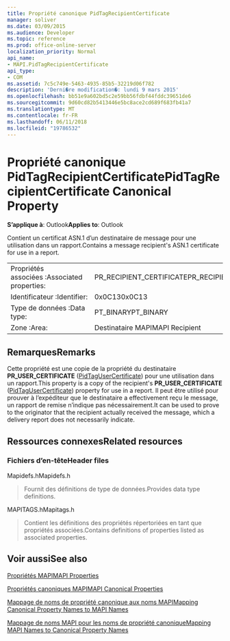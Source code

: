 ```yaml
---
title: Propriété canonique PidTagRecipientCertificate
manager: soliver
ms.date: 03/09/2015
ms.audience: Developer
ms.topic: reference
ms.prod: office-online-server
localization_priority: Normal
api_name:
- MAPI.PidTagRecipientCertificate
api_type:
- COM
ms.assetid: 7c5c749e-5463-4935-85b5-32219d06f782
description: 'Derni�re modification�: lundi 9 mars 2015'
ms.openlocfilehash: bb51e9a602bd5c2e59bb56fdbf44fddc39651de6
ms.sourcegitcommit: 9d60cd82b5413446e5bc8ace2cd689f683fb41a7
ms.translationtype: MT
ms.contentlocale: fr-FR
ms.lasthandoff: 06/11/2018
ms.locfileid: "19786532"
---
```

# <a name="pidtagrecipientcertificate-canonical-property"></a><span data-ttu-id="6db13-103">Propriété canonique PidTagRecipientCertificate</span><span class="sxs-lookup"><span data-stu-id="6db13-103">PidTagRecipientCertificate Canonical Property</span></span>

  
  
<span data-ttu-id="6db13-104">**S’applique à**: Outlook</span><span class="sxs-lookup"><span data-stu-id="6db13-104">**Applies to**: Outlook</span></span> 
  
<span data-ttu-id="6db13-105">Contient un certificat ASN.1 d’un destinataire de message pour une utilisation dans un rapport.</span><span class="sxs-lookup"><span data-stu-id="6db13-105">Contains a message recipient's ASN.1 certificate for use in a report.</span></span>
  
|||
|:-----|:-----|
|<span data-ttu-id="6db13-106">Propriétés associées :</span><span class="sxs-lookup"><span data-stu-id="6db13-106">Associated properties:</span></span>  <br/> |<span data-ttu-id="6db13-107">PR_RECIPIENT_CERTIFICATE</span><span class="sxs-lookup"><span data-stu-id="6db13-107">PR_RECIPIENT_CERTIFICATE</span></span>  <br/> |
|<span data-ttu-id="6db13-108">Identificateur :</span><span class="sxs-lookup"><span data-stu-id="6db13-108">Identifier:</span></span>  <br/> |<span data-ttu-id="6db13-109">0x0C13</span><span class="sxs-lookup"><span data-stu-id="6db13-109">0x0C13</span></span>  <br/> |
|<span data-ttu-id="6db13-110">Type de données :</span><span class="sxs-lookup"><span data-stu-id="6db13-110">Data type:</span></span>  <br/> |<span data-ttu-id="6db13-111">PT_BINARY</span><span class="sxs-lookup"><span data-stu-id="6db13-111">PT_BINARY</span></span>  <br/> |
|<span data-ttu-id="6db13-112">Zone :</span><span class="sxs-lookup"><span data-stu-id="6db13-112">Area:</span></span>  <br/> |<span data-ttu-id="6db13-113">Destinataire MAPI</span><span class="sxs-lookup"><span data-stu-id="6db13-113">MAPI Recipient</span></span>  <br/> |
   
## <a name="remarks"></a><span data-ttu-id="6db13-114">Remarques</span><span class="sxs-lookup"><span data-stu-id="6db13-114">Remarks</span></span>

<span data-ttu-id="6db13-115">Cette propriété est une copie de la propriété du destinataire **PR_USER_CERTIFICATE** ([PidTagUserCertificate](pidtagusercertificate-canonical-property.md)) pour une utilisation dans un rapport.</span><span class="sxs-lookup"><span data-stu-id="6db13-115">This property is a copy of the recipient's **PR_USER_CERTIFICATE** ([PidTagUserCertificate](pidtagusercertificate-canonical-property.md)) property for use in a report.</span></span> <span data-ttu-id="6db13-116">Il peut être utilisé pour prouver à l’expéditeur que le destinataire a effectivement reçu le message, un rapport de remise n’indique pas nécessairement.</span><span class="sxs-lookup"><span data-stu-id="6db13-116">It can be used to prove to the originator that the recipient actually received the message, which a delivery report does not necessarily indicate.</span></span>
  
## <a name="related-resources"></a><span data-ttu-id="6db13-117">Ressources connexes</span><span class="sxs-lookup"><span data-stu-id="6db13-117">Related resources</span></span>

### <a name="header-files"></a><span data-ttu-id="6db13-118">Fichiers d’en-tête</span><span class="sxs-lookup"><span data-stu-id="6db13-118">Header files</span></span>

<span data-ttu-id="6db13-119">Mapidefs.h</span><span class="sxs-lookup"><span data-stu-id="6db13-119">Mapidefs.h</span></span>
  
> <span data-ttu-id="6db13-120">Fournit des définitions de type de données.</span><span class="sxs-lookup"><span data-stu-id="6db13-120">Provides data type definitions.</span></span>
    
<span data-ttu-id="6db13-121">MAPITAGS.h</span><span class="sxs-lookup"><span data-stu-id="6db13-121">Mapitags.h</span></span>
  
> <span data-ttu-id="6db13-122">Contient les définitions des propriétés répertoriées en tant que propriétés associées.</span><span class="sxs-lookup"><span data-stu-id="6db13-122">Contains definitions of properties listed as associated properties.</span></span>
    
## <a name="see-also"></a><span data-ttu-id="6db13-123">Voir aussi</span><span class="sxs-lookup"><span data-stu-id="6db13-123">See also</span></span>



[<span data-ttu-id="6db13-124">Propriétés MAPI</span><span class="sxs-lookup"><span data-stu-id="6db13-124">MAPI Properties</span></span>](mapi-properties.md)
  
[<span data-ttu-id="6db13-125">Propriétés canoniques MAPI</span><span class="sxs-lookup"><span data-stu-id="6db13-125">MAPI Canonical Properties</span></span>](mapi-canonical-properties.md)
  
[<span data-ttu-id="6db13-126">Mappage de noms de propriété canonique aux noms MAPI</span><span class="sxs-lookup"><span data-stu-id="6db13-126">Mapping Canonical Property Names to MAPI Names</span></span>](mapping-canonical-property-names-to-mapi-names.md)
  
[<span data-ttu-id="6db13-127">Mappage de noms MAPI pour les noms de propriété canonique</span><span class="sxs-lookup"><span data-stu-id="6db13-127">Mapping MAPI Names to Canonical Property Names</span></span>](mapping-mapi-names-to-canonical-property-names.md)

